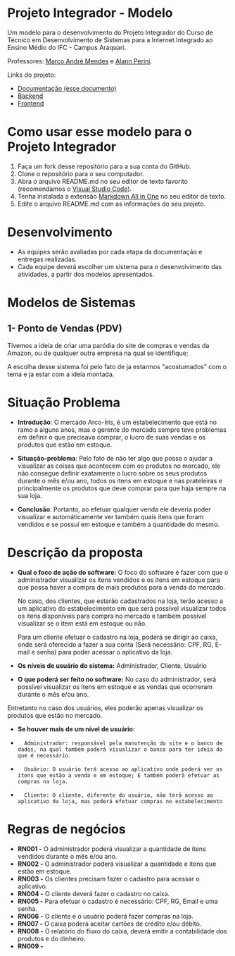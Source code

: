 # Projeto Integrador - Modelo

Um modelo para o desenvolvimento do Projeto Integrador do Curso de Técnico em Desenvolvimento de Sistemas para a Internet Integrado ao Ensino Médio do IFC - Campus Araquari.

Professores: [Marco André Mendes](github.com/marcoandre) e [Alann Perini](https://github.com/AlannKPerini).

Links do projeto:

-   [Documentação (esse documento)](github.com/marcoandre/pi-modelo)
-   [Backend](github.com/marcoandre/pi-backend)
-   [Frontend](github.com/marcoandre/pi-frontend)

# Como usar esse modelo para o Projeto Integrador

1. Faça um fork desse repositório para a sua conta do GitHub.
2. Clone o repositório para o seu computador.
3. Abra o arquivo README.md no seu editor de texto favorito (recomendamos o [Visual Studio Code](https://code.visualstudio.com/)).
4. Tenha instalada a extensão [Markdown All in One](https://marketplace.visualstudio.com/items?itemName=yzhang.markdown-all-in-one) no seu editor de texto.
5. Edite o arquivo README.md com as informações do seu projeto.

# Desenvolvimento

-   As equipes serão avaliadas por cada etapa da documentação e entregas realizadas.
-   Cada equipe deverá escolher um sistema para o desenvolvimento das atividades, a partir dos modelos apresentados.

# Modelos de Sistemas

## 1- Ponto de Vendas (PDV)

Tivemos a ideia de criar uma paródia do site de compras e vendas da Amazon, ou de qualquer outra empresa na qual se identifique;

A escolha desse sistema foi pelo fato de ja estarmos "acostumados" com o tema e ja estar com a ideia montada.


# Situação Problema

-   **Introdução**: O mercado Arco-Íris, é um estabelecimento que está no ramo a alguns anos, mas o gerente do mercado sempre teve problemas em definir o que precisava comprar, o lucro de suas vendas e os produtos que estão em estoque.

-   **Situação-problema**: Pelo fato de não ter algo que possa o ajudar a visualizar as coisas que acontecem com os produtos no mercado, ele não consegue definir exatamente o lucro sobre os seus produtos durante o mês e/ou ano, todos os itens em estoque e nas prateleiras e principalmente os produtos que deve comprar para que haja sempre na sua loja.

-   **Conclusão**: Portanto, ao efetuar qualquer venda ele deveria poder visualizar e automáticamente ver também quais itens que foram vendidos e se possuí em estoque e também a quantidade do mesmo.

# Descrição da proposta 

-   **Qual o foco de ação do software:** O foco do software é fazer com que o    administrador visualizar os itens vendidos e os itens em estoque para que possa haver a compra de mais produtos para a venda do mercado.

    No caso, dos clientes, que estarão cadastrados na loja, terão acesso a um aplicativo do estabelecimento em que será possível visualizar todos os itens disponíveis para compra no mercado e também possível visualizar se o item está em estoque ou não.

    Para um cliente efetuar o cadastro na loja, poderá se dirigir ao caixa, onde será oferecido a fazer a sua conta (Será necessário: CPF, RG, E-mail e senha)
    para poder acessar o aplicativo da loja.

-   **Os níveis de usuário do sistema:** Administrador, Cliente, Usuário

-   **O que poderá ser feito no software:** No caso do administrador, será possível visualizar os itens em estoque e as vendas que ocorreram durante o mês e/ou ano.

Entretanto no caso dos usuários, eles poderão apenas visualizar os produtos que estão no mercado.
  
-   **Se houver mais de um nível de usuário:** 

-       Administrador: responsável pela manutenção do site e o banco de dados, na qual também poderá visualizar o banco para ter ideia do que é necessário.

-       Usuário: O usuário terá acesso ao aplicativo onde poderá ver os itens que estão a venda e em estoque; E também poderá efetuar as compras na loja.

-       Cliente: O cliente, diferente do usuário, não terá acesso ao aplicativo da loja, mas poderá efetuar compras no estabelecimento

# Regras de negócios

-   **RN001 -** O administrador poderá visualizar a quantidade de itens vendidos durante o mês e/ou ano.
-   **RN002 -** O administrador poderá visualizar a quantidade e itens que estão em estoque.
-   **RN003 -** Os clientes precisam fazer o cadastro para acessar o aplicativo.
-   **RN004 -** O cliente deverá fazer o cadastro no caixa.
-   **RN005 -** Para efetuar o cadastro é necessário: CPF, RG, Email e uma senha.
-   **RN006 -** O cliente e o usuário poderá fazer compras na loja.
-   **RN007 -** O caixa poderá aceitar cartões de crédito e/ou débito.
-   **RN008 -** O relatório do fluxo do caixa, deverá emitir a contabilidade dos produtos e do dinheiro.
-   **RN009 -**